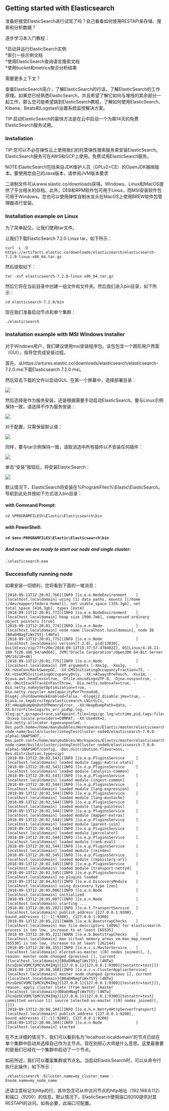 <h2>Getting started with Elasticsearch</h2>

准备好接受ElasticSearch进行试驾了吗？自己看看如何使用RESTAPI来存储、搜索和分析数据？

逐步学习本入门教程：

*启动并运行ElasticSearch实例  
*索引一些示例文档  
*使用ElasticSearch查询语言搜索文档  
*使用bucket和metrics聚合分析结果  

需要更多上下文？

查看ElasticSearch简介，了解ElasticSearch的行话，了解ElasticSearch的工作原理。如果您已经熟悉ElasticSearch，并且希望了解它如何与堆栈的其余部分一起工作，那么您可能希望跳到ElasticSearch教程，了解如何使用ElasticSearch、Kibana、Beats和Logstash设置系统监控解决方案。

TIP:启动ElasticSearch的最快方法是在云中启动一个为期14天的免费ElasticSearch服务试用。

<h3>Installation</h3>

TIP:您可以不必在弹性云上使用我们的托管弹性搜索服务来安装ElasticSearch。ElasticSearch服务可在AWS和GCP上使用。免费试用ElasticSearch服务。

NOTE:ElasticSearch包括来自JDK维护人员（GPLv2+CE）的OpenJDK捆绑版本。要使用您自己的Java版本，请参阅JVM版本要求

二进制文件可从www.slastic.co/downloads获得。Windows、Linux和MacOS提供了平台相关的存档。此外，DEB和RPM软件包可用于Linux，而MSI安装软件包可用于Windows。您也可以使用弹性自制水龙头在MacOS上使用BREW软件包管理器进行安装。

<h3>Installation example on Linux</h3>

为了简单起见，让我们使用tar文件。

让我们下载ElasticSearch 7.2.0 Linux tar，如下所示：

```
curl -L -O https://artifacts.elastic.co/downloads/elasticsearch/elasticsearch-7.2.0-linux-x86_64.tar.gz
```
然后提取如下：

```
tar -xvf elasticsearch-7.2.0-linux-x86_64.tar.gz
```
然后它将在当前目录中创建一组文件和文件夹。然后我们进入bin目录，如下所示：

```
cd elasticsearch-7.2.0/bin
```

现在我们准备启动节点和单个集群：

```
./elasticsearch
```

<h3>Installation example with MSI Windows Installer</h3>

对于Windows用户，我们建议使用msi安装程序包。该包包含一个图形用户界面（GUI），指导您完成安装过程。

首先，从https://artures.elastic.co/downloads/elasticsearch/elasticsearch-7.2.0.msi下载Elasticsearch 7.2.0 msi。

然后双击下载的文件以启动GUI。在第一个屏幕中，选择部署目录：

![](./image/installer_1.png)

然后选择是作为服务安装，还是根据需要手动启动ElasticSearch。要与Linux示例保持一致，请选择不作为服务安装：

![](./image/installer_2.png)

对于配置，只需保留默认值：

![](./image/installer_3.png)

同样，要与tar示例保持一致，请取消选中所有插件以不安装任何插件：

![](./image/installer_4.png)

单击“安装”按钮后，将安装ElasticSearch：

![](./image/installer_5.png)

默认情况下，ElasticSearch将安装在%ProgramFiles%\Elastic\ElasticSearch。导航到此处并按如下方式进入bin目录：

<h4>with Command Prompt:</h4>

```
cd %PROGRAMFILES%\Elastic\Elasticsearch\bin
```

<h4>with PowerShell:<h4>

```
cd $env:PROGRAMFILES\Elastic\Elasticsearch\bin
```

<h5>And now we are ready to start our node and single cluster:</h5>

```
.\elasticsearch.exe
```

<h3>Successfully running node</h3>

如果安装一切顺利，您将看到下面的一堆消息：

```
[2018-09-13T12:20:01,766][INFO ][o.e.e.NodeEnvironment    ] [localhost.localdomain] using [1] data paths, mounts [[/home (/dev/mapper/fedora-home)]], net usable_space [335.3gb], net total_space [410.3gb], types [ext4]
[2018-09-13T12:20:01,772][INFO ][o.e.e.NodeEnvironment    ] [localhost.localdomain] heap size [990.7mb], compressed ordinary object pointers [true]
[2018-09-13T12:20:01,774][INFO ][o.e.n.Node               ] [localhost.localdomain] node name [localhost.localdomain], node ID [B0aEHNagTiWx7SYj-l4NTw]
[2018-09-13T12:20:01,775][INFO ][o.e.n.Node               ] [localhost.localdomain] version[7.2.0], pid[13030], build[oss/zip/77fc20e/2018-09-13T15:37:57.478402Z], OS[Linux/4.16.11-100.fc26.x86_64/amd64], JVM["Oracle Corporation"/OpenJDK 64-Bit Server VM/10/10+46]
[2018-09-13T12:20:01,775][INFO ][o.e.n.Node               ] [localhost.localdomain] JVM arguments [-Xms1g, -Xmx1g, -XX:+UseConcMarkSweepGC, -XX:CMSInitiatingOccupancyFraction=75, -XX:+UseCMSInitiatingOccupancyOnly, -XX:+AlwaysPreTouch, -Xss1m, -Djava.awt.headless=true, -Dfile.encoding=UTF-8, -Djna.nosys=true, -XX:-OmitStackTraceInFastThrow, -Dio.netty.noUnsafe=true, -Dio.netty.noKeySetOptimization=true, -Dio.netty.recycler.maxCapacityPerThread=0, -Dlog4j.shutdownHookEnabled=false, -Dlog4j2.disable.jmx=true, -Djava.io.tmpdir=/tmp/elasticsearch.LN1ctLCi, -XX:+HeapDumpOnOutOfMemoryError, -XX:HeapDumpPath=data, -XX:ErrorFile=logs/hs_err_pid%p.log, -Xlog:gc*,gc+age=trace,safepoint:file=logs/gc.log:utctime,pid,tags:filecount=32,filesize=64m, -Djava.locale.providers=COMPAT, -XX:UseAVX=2, -Dio.netty.allocator.type=unpooled, -Des.path.home=/home/manybubbles/Workspaces/Elastic/master/elasticsearch/qa/unconfigured-node-name/build/cluster/integTestCluster node0/elasticsearch-7.0.0-alpha1-SNAPSHOT, -Des.path.conf=/home/manybubbles/Workspaces/Elastic/master/elasticsearch/qa/unconfigured-node-name/build/cluster/integTestCluster node0/elasticsearch-7.0.0-alpha1-SNAPSHOT/config, -Des.distribution.flavor=oss, -Des.distribution.type=zip]
[2018-09-13T12:20:02,543][INFO ][o.e.p.PluginsService     ] [localhost.localdomain] loaded module [aggs-matrix-stats]
[2018-09-13T12:20:02,543][INFO ][o.e.p.PluginsService     ] [localhost.localdomain] loaded module [analysis-common]
[2018-09-13T12:20:02,543][INFO ][o.e.p.PluginsService     ] [localhost.localdomain] loaded module [ingest-common]
[2018-09-13T12:20:02,544][INFO ][o.e.p.PluginsService     ] [localhost.localdomain] loaded module [lang-expression]
[2018-09-13T12:20:02,544][INFO ][o.e.p.PluginsService     ] [localhost.localdomain] loaded module [lang-mustache]
[2018-09-13T12:20:02,544][INFO ][o.e.p.PluginsService     ] [localhost.localdomain] loaded module [lang-painless]
[2018-09-13T12:20:02,544][INFO ][o.e.p.PluginsService     ] [localhost.localdomain] loaded module [mapper-extras]
[2018-09-13T12:20:02,544][INFO ][o.e.p.PluginsService     ] [localhost.localdomain] loaded module [parent-join]
[2018-09-13T12:20:02,544][INFO ][o.e.p.PluginsService     ] [localhost.localdomain] loaded module [percolator]
[2018-09-13T12:20:02,544][INFO ][o.e.p.PluginsService     ] [localhost.localdomain] loaded module [rank-eval]
[2018-09-13T12:20:02,544][INFO ][o.e.p.PluginsService     ] [localhost.localdomain] loaded module [reindex]
[2018-09-13T12:20:02,545][INFO ][o.e.p.PluginsService     ] [localhost.localdomain] loaded module [repository-url]
[2018-09-13T12:20:02,545][INFO ][o.e.p.PluginsService     ] [localhost.localdomain] loaded module [transport-netty4]
[2018-09-13T12:20:02,545][INFO ][o.e.p.PluginsService     ] [localhost.localdomain] no plugins loaded
[2018-09-13T12:20:04,657][INFO ][o.e.d.DiscoveryModule    ] [localhost.localdomain] using discovery type [zen]
[2018-09-13T12:20:05,006][INFO ][o.e.n.Node               ] [localhost.localdomain] initialized
[2018-09-13T12:20:05,007][INFO ][o.e.n.Node               ] [localhost.localdomain] starting ...
[2018-09-13T12:20:05,202][INFO ][o.e.t.TransportService   ] [localhost.localdomain] publish_address {127.0.0.1:9300}, bound_addresses {[::1]:9300}, {127.0.0.1:9300}
[2018-09-13T12:20:05,221][WARN ][o.e.b.BootstrapChecks    ] [localhost.localdomain] max file descriptors [4096] for elasticsearch process is too low, increase to at least [65535]
[2018-09-13T12:20:05,221][WARN ][o.e.b.BootstrapChecks    ] [localhost.localdomain] max virtual memory areas vm.max_map_count [65530] is too low, increase to at least [262144]
[2018-09-13T12:20:08,355][INFO ][o.e.c.s.MasterService    ] [localhost.localdomain] elected-as-master ([0] nodes joined)[, ], reason: master node changed {previous [], current [{localhost.localdomain}{B0aEHNagTiWx7SYj-l4NTw}{hzsQz6CVQMCTpMCVLM4IHg}{127.0.0.1}{127.0.0.1:9300}{testattr=test}]}
[2018-09-13T12:20:08,360][INFO ][o.e.c.s.ClusterApplierService] [localhost.localdomain] master node changed {previous [], current [{localhost.localdomain}{B0aEHNagTiWx7SYj-l4NTw}{hzsQz6CVQMCTpMCVLM4IHg}{127.0.0.1}{127.0.0.1:9300}{testattr=test}]}, reason: apply cluster state (from master [master {localhost.localdomain}{B0aEHNagTiWx7SYj-l4NTw}{hzsQz6CVQMCTpMCVLM4IHg}{127.0.0.1}{127.0.0.1:9300}{testattr=test} committed version [1] source [elected-as-master ([0] nodes joined)[, ]]])
[2018-09-13T12:20:08,384][INFO ][o.e.h.n.Netty4HttpServerTransport] [localhost.localdomain] publish_address {127.0.0.1:9200}, bound_addresses {[::1]:9200}, {127.0.0.1:9200}
[2018-09-13T12:20:08,384][INFO ][o.e.n.Node               ] [localhost.localdomain] started
```

在不太详细的情况下，我们可以看到名为“localhost.localdomain”的节点已经在单个集群中启动并选择自己作为主节点。现在别担心大师是什么意思。这里最重要的是我们已经在一个集群中启动了一个节点。

如前所述，我们可以覆盖集群或节点名。当启动ElasticSearch时，可以从命令行执行此操作，如下所示：

```
./elasticsearch -Ecluster.name=my_cluster_name -Enode.name=my_node_name
```

还请注意标记为http的行，其中包含可从中访问节点的http地址（192.168.8.112）和端口（9200）的信息。默认情况下，ElasticSearch使用端口9200提供对其RESTAPI的访问。如有必要，此端口可配置。
